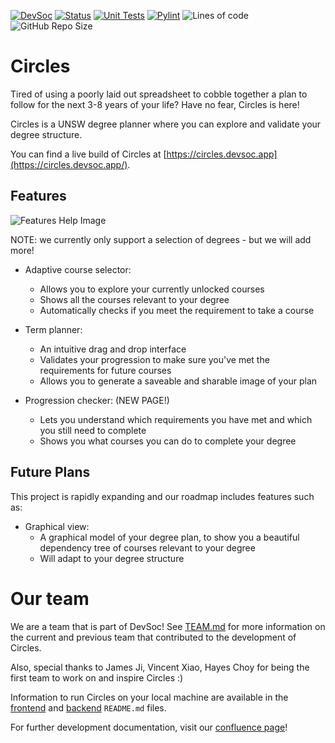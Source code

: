 [![DevSoc](https://img.shields.io/badge/Devsoc-dark?color=3c424b)](https://devsoc.app/)
[![Status](https://img.shields.io/website?url=https%3A%2F%2Fcircles.devsoc.app%2F&up_message=online&label=status)](https://circles.devsoc.app/)
[![Unit Tests](https://github.com/devsoc-unsw/Circles/actions/workflows/ci.yml/badge.svg)](https://github.com/devsoc-unsw/Circles/actions/workflows/ci.yml)
[![Pylint](https://github.com/devsoc-unsw/Circles/actions/workflows/pylinter.yml/badge.svg)](https://github.com/devsoc-unsw/Circles/actions/workflows/pylinter.yml)
![Lines of code](https://img.shields.io/tokei/lines/github/devsoc-unsw/Circles)
![GitHub Repo Size](https://img.shields.io/github/repo-size/devsoc-unsw/Circles)

# Circles

Tired of using a poorly laid out spreadsheet to cobble together a plan to follow for the next 3-8 years of your life? Have no fear, Circles is here!

Circles is a UNSW degree planner where you can explore and validate your degree structure.

You can find a live build of Circles at [https://circles.devsoc.app](https://circles.devsoc.app/).

## Features

![Features Help Image](./frontend/src/assets/infographic.png)

NOTE: we currently only support a selection of degrees - but we will add more!

- Adaptive course selector:
  - Allows you to explore your currently unlocked courses
  - Shows all the courses relevant to your degree
  - Automatically checks if you meet the requirement to take a course

- Term planner:
  - An intuitive drag and drop interface
  - Validates your progression to make sure you've met the requirements for future courses
  - Allows you to generate a saveable and sharable image of your plan

- Progression checker: (NEW PAGE!)
  - Lets you understand which requirements you have met and which you still need to complete
  - Shows you what courses you can do to complete your degree

## Future Plans

This project is rapidly expanding and our roadmap includes features such as:

- Graphical view:
  - A graphical model of your degree plan, to show you a beautiful dependency tree of courses relevant to your degree
  - Will adapt to your degree structure

# Our team

We are a team that is part of DevSoc! See [TEAM.md](./TEAM.md) for more information on the current and previous team that contributed to the development of Circles.

Also, special thanks to James Ji, Vincent Xiao, Hayes Choy for being the first team to work on and inspire Circles :)

Information to run Circles on your local machine are available in the [frontend](./frontend/README.md) and [backend](./backend/README.md) `README.md` files.

For further development documentation, visit our [confluence page](https://devsoc.atlassian.net/wiki/spaces/C/pages/756966/About+Circles)!
